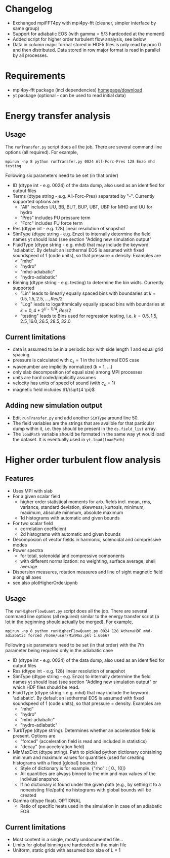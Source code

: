 # Changelog
- Exchanged mpiFFT4py with mpi4py-fft (cleaner, simpler interface by same group)
- Support for adiabatic EOS (with gamma = 5/3 hardcoded at the moment)
- Added script for higher order turbulent flow analysis, see below
- Data in column major format stored in HDF5 files is only read by proc 0 and then distributed. Data stored in row major format is read in parallel by all processes.

# Requirements
- mpi4py-fft  package (incl dependencies) [homepage/download](https://bitbucket.org/mpi4py/mpi4py-fft)
- yt package (optional - can be used to read initial data)

# Energy transfer analysis

## Usage

The `runTransfer.py` script does all the job. There are several command line options (all required).
For example,
```
mpirun -np 8 python runTransfer.py 0024 All-Forc-Pres 128 Enzo mhd testing
```
Following six parameters need to be set (in that order)
- ID (dtype int - e.g. 0024) of the data dump, also used as an identified for output files
- Terms (dtype string - e.g. All-Forc-Pres) separated by "-". Currently supported options are
  - "All" includes UU, BB, BUT, BUP, UBT, UBP for MHD and UU for hydro
  - "Pres" includes PU pressure term
  - "Forc" includes FU force term
- Res (dtype int - e.g. 128) linear resolution of snapshot
- SimType (dtype string - e.g. Enzo) to internally determine the field names yt should load (see section "Adding new simulation output"
- FluidType (dtype string - e.g. mhd) that may include the keyword 'adiabatic'. By default an isothermal EOS is assumed with fixed soundspeed of 1 (code units), so that pressure = density. Examples are
  - "mhd"
  - "hydro" 
  - "mhd-adiabatic"
  - "hydro-adiabatic"
- Binning (dtype string - e.g. testing) to determine the bin widts. Currently supported
  - "Lin" leads to linearly equally spaced bins with boundaries at $k = 0.5,1.5,2.5,...,Res/2$
  - "Log" leads to logarithmically equally spaced bins with boundaries at $k = 0, 4 * 2^{(i - 1)/4},Res/2$
  - "testing" leads to Bins used for regression testing, i.e. $k = 0.5,1.5,2.5,16.0,26.5,28.5,32.0$


## Current limitations
- data is assumed to be in a periodic box with side length 1 and equal grid spacing
- pressure is calculated with $c_s = 1$ in the isothermal EOS case
- wavenumber are implicitly normalized (k = 1, ...)
- only slab decomposition (of equal size) among MPI processes 
- units are hard coded/implicitly assumes
 - velocity has units of speed of sound (with $c_s = 1$)
 - magnetic field includes $1/\sqrt{4 \pi}$

## Adding new simulation output
- Edit `runTransfer.py` and add another `SimType` around line 50.
- The field variables are the strings that are availble for that particular dump within it, i.e.
they should be present in the `ds.field_list` array.
- The `loadPath` variable should be formated in the same way yt would load the dataset. It is eventually used in `yt.load(loadPath)`

# Higher order turbulent flow analysis

## Features
- Uses MPI with slab 
- For a given scalar field 
  - higher order statistical moments for arb. fields incl. mean, rms, variance, standard deviation, skewness, kurtosis, minimum, maximum, absolute minimum, absolute maximum
  - 1d histograms with automatic and given bounds 
- For two scalar field
  - correlation coefficient
  - 2d histograms with automatic and given bounds
- Decomposion of vector fields in harmonic, solenoidal and compressive modes
- Power spectra
  - for total, solenoidal and compressive components
  - with different normalization: no weighting, surface average, shell average
- Dispersion measures, rotation measures and line of sight magnetic field along all axes
- see also plotHigherOrder.ipynb

## Usage
The `runHigherFlowQuant.py` script does all the job. There are several command line options (all required) similar to the energy transfer script (a lot in the beginning should actually be merged).
For example,
```
mpirun -np 8 python runHigherFlowQuant.py 0024 128 AthenaHDF mhd-adiabatic forced /home/user/MinMax.pkl 1.66667
```
Following six parameters need to be set (in that order) with the 7th parameter being required only in the adiabatic case
- ID (dtype int - e.g. 0024) of the data dump, also used as an identified for output files
- Res (dtype int - e.g. 128) linear resolution of snapshot
- SimType (dtype string - e.g. Enzo) to internally determine the field names yt should load (see section "Adding new simulation output" or which HDF files should be read.
- FluidType (dtype string - e.g. mhd) that may include the keyword 'adiabatic'. By default an isothermal EOS is assumed with fixed soundspeed of 1 (code units), so that pressure = density. Examples are
  - "mhd"
  - "hydro" 
  - "mhd-adiabatic"
  - "hydro-adiabatic"
- TurbType (dtype string). Determines whether an acceleration field is present. Options are
  - "forced" (acceleration field is read and included in statistics)
  - "decay" (no acceleration field)
- MinMaxDict (dtype string). Path to pickled python dictionary containing minimum and maximum values for quantities (used for creating histograms with a fixed [global] bounds)
  - Style of dictionary is for example. {"rho" : [ 0., 10]}
  - All quantities are always binned to the min and max values of the indiviual snapshot.
  - If no dictionary is found under the given path (e.g., by setting it to a nonexisting file/path) no histograms with global bounds will be created
- Gamma (dtype float). OPTIONAL 
  - Ratio of specific heats used in the simulation in case of an adiabatic EOS

## Current limitations
- Most content in a single, mostly undocumented file...
- Limits for global binning are hardcoded in the main file
- Uniform, static grids with assumed box size of L = 1
